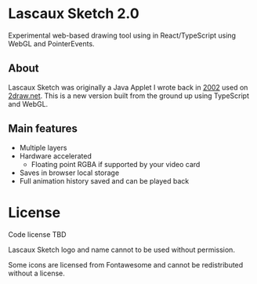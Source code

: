 # Lascaux Sketch 2.0

Experimental web-based drawing tool using in React/TypeScript using WebGL and PointerEvents.

## About

Lascaux Sketch was originally a Java Applet I wrote back in [2002](https://web.archive.org/web/20041009175410/http://www.cellosoft.com/sketchstudio/)
used on [2draw.net](https://2draw.net/). This is a new version built from the ground up using TypeScript and WebGL.

## Main features

- Multiple layers
- Hardware accelerated
  - Floating point RGBA if supported by your video card
- Saves in browser local storage
- Full animation history saved and can be played back

# License

Code license TBD

Lascaux Sketch logo and name cannot to be used without permission.

Some icons are licensed from Fontawesome and cannot be redistributed without a license. 
